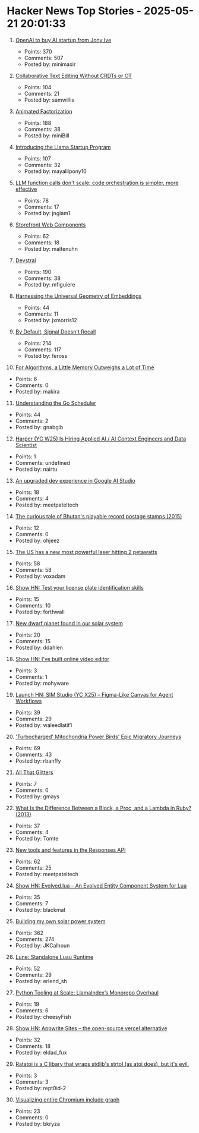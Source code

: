 # Hacker News Top Stories - 2025-05-21 20:01:33

1. [OpenAI to buy AI startup from Jony Ive](https://www.bloomberg.com/news/articles/2025-05-21/openai-to-buy-apple-veteran-jony-ive-s-ai-device-startup-in-6-5-billion-deal)
   - Points: 370
   - Comments: 507
   - Posted by: minimaxir

2. [Collaborative Text Editing Without CRDTs or OT](https://mattweidner.com/2025/05/21/text-without-crdts.html)
   - Points: 104
   - Comments: 21
   - Posted by: samwillis

3. [Animated Factorization](http://www.datapointed.net/visualizations/math/factorization/animated-diagrams/)
   - Points: 188
   - Comments: 38
   - Posted by: miniBill

4. [Introducing the Llama Startup Program](https://ai.meta.com/blog/llama-startup-program/?_fb_noscript=1)
   - Points: 107
   - Comments: 32
   - Posted by: mayalilpony10

5. [LLM function calls don't scale; code orchestration is simpler, more effective](https://jngiam.bearblog.dev/mcp-large-data/)
   - Points: 78
   - Comments: 17
   - Posted by: jngiam1

6. [Storefront Web Components](https://shopify.dev/docs/api/storefront-web-components)
   - Points: 62
   - Comments: 18
   - Posted by: maltenuhn

7. [Devstral](https://mistral.ai/news/devstral)
   - Points: 190
   - Comments: 38
   - Posted by: mfiguiere

8. [Harnessing the Universal Geometry of Embeddings](https://arxiv.org/abs/2505.12540)
   - Points: 44
   - Comments: 11
   - Posted by: jxmorris12

9. [By Default, Signal Doesn't Recall](https://signal.org/blog/signal-doesnt-recall/)
   - Points: 214
   - Comments: 117
   - Posted by: feross

10. [For Algorithms, a Little Memory Outweighs a Lot of Time](https://www.quantamagazine.org/for-algorithms-a-little-memory-outweighs-a-lot-of-time-20250521/)
   - Points: 6
   - Comments: 0
   - Posted by: makira

11. [Understanding the Go Scheduler](https://nghiant3223.github.io/2025/04/15/go-scheduler.html)
   - Points: 44
   - Comments: 2
   - Posted by: gnabgib

12. [Harper (YC W25) Is Hiring Applied AI / AI Context Engineers and Data Scientist](https://www.ycombinator.com/companies/harper/jobs)
   - Points: 1
   - Comments: undefined
   - Posted by: nairtu

13. [An upgraded dev experience in Google AI Studio](https://developers.googleblog.com/en/google-ai-studio-native-code-generation-agentic-tools-upgrade/)
   - Points: 18
   - Comments: 4
   - Posted by: meetpateltech

14. [The curious tale of Bhutan's playable record postage stamps (2015)](https://thevinylfactory.com/features/the-curious-tale-of-bhutans-playable-record-postage-stamps/)
   - Points: 12
   - Comments: 0
   - Posted by: ohjeez

15. [The US has a new most powerful laser hitting 2 petawatts](https://news.engin.umich.edu/2025/05/the-us-has-a-new-most-powerful-laser/)
   - Points: 58
   - Comments: 58
   - Posted by: voxadam

16. [Show HN: Test your license plate identification skills](https://shub.club/games/good-or-bad-plate)
   - Points: 15
   - Comments: 10
   - Posted by: forthwall

17. [New dwarf planet found in our solar system](https://www.minorplanetcenter.net/mpec/K25/K25K47.html)
   - Points: 20
   - Comments: 15
   - Posted by: ddahlen

18. [Show HN: I've built online video editor](https://clipjs.vercel.app/)
   - Points: 3
   - Comments: 1
   - Posted by: mohyware

19. [Launch HN: SIM Studio (YC X25) – Figma-Like Canvas for Agent Workflows](undefined)
   - Points: 39
   - Comments: 29
   - Posted by: waleedlatif1

20. ['Turbocharged' Mitochondria Power Birds' Epic Migratory Journeys](https://www.quantamagazine.org/turbocharged-mitochondria-power-birds-epic-migratory-journeys-20250519/)
   - Points: 69
   - Comments: 43
   - Posted by: rbanffy

21. [All That Glitters](https://magazine.atavist.com/all-that-glitters-jona-rechnitz-lawsuit-jadelle-jewelry-coba-ethereummax-mayweather/)
   - Points: 7
   - Comments: 0
   - Posted by: gmays

22. [What Is the Difference Between a Block, a Proc, and a Lambda in Ruby? (2013)](https://blog.awaxman.com/what-is-the-difference-between-a-block-a-proc-and-a-lambda-in-ruby)
   - Points: 37
   - Comments: 4
   - Posted by: Tomte

23. [New tools and features in the Responses API](https://openai.com/index/new-tools-and-features-in-the-responses-api)
   - Points: 62
   - Comments: 25
   - Posted by: meetpateltech

24. [Show HN: Evolved.lua – An Evolved Entity Component System for Lua](https://github.com/BlackMATov/evolved.lua)
   - Points: 35
   - Comments: 7
   - Posted by: blackmat

25. [Building my own solar power system](https://medium.com/@joe_5312/pg-e-sucks-or-how-i-learned-to-stop-worrying-and-love-building-my-own-solar-system-acf0c9f03f3b)
   - Points: 362
   - Comments: 274
   - Posted by: JKCalhoun

26. [Lune: Standalone Luau Runtime](https://github.com/lune-org/lune)
   - Points: 52
   - Comments: 29
   - Posted by: erlend_sh

27. [Python Tooling at Scale: LlamaIndex’s Monorepo Overhaul](https://www.llamaindex.ai/blog/python-tooling-at-scale-llamaindex-s-monorepo-overhaul)
   - Points: 19
   - Comments: 6
   - Posted by: cheesyFish

28. [Show HN: Appwrite Sites – the open-source vercel alternative](https://appwrite.io/blog/post/announcing-appwrite-sites)
   - Points: 32
   - Comments: 18
   - Posted by: eldad_fux

29. [Ratatoi is a C libary that wraps stdlib's strtol (as atoi does), but it's evil.](https://github.com/rept0id/ratatoi)
   - Points: 3
   - Comments: 3
   - Posted by: rept0id-2

30. [Visualizing entire Chromium include graph](https://blog.bkryza.com/posts/visualizing-chromium-include-graph/)
   - Points: 23
   - Comments: 0
   - Posted by: bkryza

